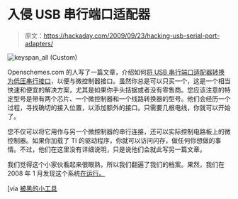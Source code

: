 # 入侵 USB 串行端口适配器

> 原文：<https://hackaday.com/2009/09/23/hacking-usb-serial-port-adapters/>

![keyspan_all (Custom)](img/415ee0b6f66ae5bcd1e23c26767cb49a.png "keyspan_all (Custom)")

Openschemes.com 的人写了一篇文章，介绍如何[将 USB 串行端口适配器转换为低压串行接口](http://www.openschemes.com/modules/wordpress/2009/09/17/hacking-usb-serial-ports/1/)，以便与微控制器接口。虽然你总是可以只买一个，这是一个相当快速和便宜的解决方案，尤其是如果你手头拮据或者没有零售商。您应该注意的特定型号是带有两个芯片、一个微控制器和一个线路转换器的型号。他们会经历一个过程，寻找确切的接入位置，以添加额外的接口。只需要几根电线，你就可以开始了。

您不仅可以将它用作与另一个微控制器的串行连接，还可以实际控制电路板上的微控制器。如果你加载了 TI 的驱动程序，你就可以访问闪存，做任何你想做的事情。不过，他们在这里没有详细说明，只是说他们会就此写另一篇文章。

我们觉得这个小家伙看起来很眼熟，所以我们翻遍了我们的档案。果然，我们在 2008 年 1 月发现这个系统[在运行。](http://hackaday.com/2008/01/21/embedding-apps-in-wifi-finders/)

[via [被黑的小工具](http://hackedgadgets.com/2009/09/22/usb-to-rs232-adapter-hack/)